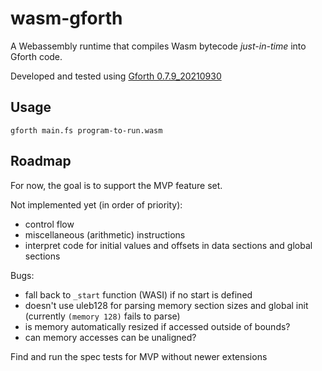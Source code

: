 # wasm-gforth

A Webassembly runtime that compiles Wasm bytecode _just-in-time_ into Gforth code.

Developed and tested using [Gforth 0.7.9_20210930](https://www.complang.tuwien.ac.at/forth/gforth/Snapshots/0.7.9_20210930/gforth-0.7.9_20210930.tar.xz)

## Usage

```
gforth main.fs program-to-run.wasm
```

## Roadmap

For now, the goal is to support the MVP feature set.

Not implemented yet (in order of priority):

- control flow
- miscellaneous (arithmetic) instructions
- interpret code for initial values and offsets in data sections and global sections

Bugs:

- fall back to `_start` function (WASI) if no start is defined
- doesn't use uleb128 for parsing memory section sizes and global init (currently `(memory 128)` fails to parse)
- is memory automatically resized if accessed outside of bounds?
- can memory accesses can be unaligned?

Find and run the spec tests for MVP without newer extensions
